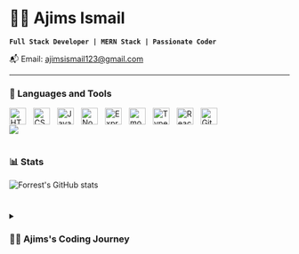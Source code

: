# 🏄‍♂️ Ajims Ismail

**`Full Stack Developer | MERN Stack | Passionate Coder`**

📬 Email: ajimsismail123@gmail.com

---

### 🧰 Languages and Tools

<img align="left" alt="HTML" width="30px" style="padding-right:10px;" src="https://cdn.jsdelivr.net/gh/devicons/devicon/icons/html5/html5-plain.svg" />
<img align="left" alt="CSS" width="30px" style="padding-right:10px;" src="https://cdn.jsdelivr.net/gh/devicons/devicon/icons/css3/css3-plain.svg" />
<img align="left" alt="JavaScript" width="30px" style="padding-right:10px;" src="https://cdn.jsdelivr.net/gh/devicons/devicon/icons/javascript/javascript-plain.svg" />
<img align="left" alt="NodeJS" width="30px" style="padding-right:10px;" src="https://cdn.jsdelivr.net/gh/devicons/devicon/icons/nodejs/nodejs-original.svg" />
<img align="left" alt="ExpressJS" width="30px" style="padding-right:10px;" src="https://cdn.jsdelivr.net/gh/devicons/devicon/icons/expressjs/expressjs-original.svg" />
<img align="left" alt="mongoDB" width="30px" style="padding-right:10px;" src="https://cdn.jsdelivr.net/gh/devicons/devicon/icons/mongodb/mongodb-original.svg" />
<img align="left" alt="TypeScript" width="30px" style="padding-right:10px;" src="https://cdn.jsdelivr.net/gh/devicons/devicon/icons/typescript/typescript-plain.svg" />
<img align="left" alt="React" width="30px" style="padding-right:10px;" src="https://cdn.jsdelivr.net/gh/devicons/devicon/icons/react/react-original.svg" />
<img align="left" alt="GitHub" width="30px" style="padding-right:10px;" src="https://cdn.jsdelivr.net/gh/devicons/devicon/icons/github/github-original.svg" />
<br />

<!-- END YOUTUBE-CARDS -->

[<img src="https://custom-icon-badges.demolab.com/badge/-Subscribe%20For%20More-red?style=for-the-badge&logo=video&logoColor=white"/>](https://www.youtube.com/c/fknight?sub_confirmation=1)

#

### 📊 Stats

![Forrest's GitHub stats](https://github-readme-stats.vercel.app/api?username=aji1ms&show_icons=true&theme=gruvbox)

#
<details>
 <summary><h3>👨‍💻 Ajims's Coding Journey</h3></summary>
 
   Hi I'm Ajims Ismail, a self-taught, highly motivated web developer with a passion for coding and continuous learning.

Right after completing my 12th grade, I made a bold decision to dive into the world of programming. Without a traditional degree, I chose to upskill myself through hands-on experience, building projects, and learning modern web technologies.

I’m currently focused on mastering the MERN stack (MongoDB, Express.js, React, Node.js) to build efficient, scalable, and user-friendly applications. My journey so far has been about turning challenges into opportunities and proving that dedication and hard work can pave the way for success.

🌱 Skills I'm actively working on:

JavaScript (ES6+), Node.js, Express.js
MongoDB, REST APIs, and server-side development
Frontend development with HTML, TailWindCSS and React

🎯 What drives me:
I believe in learning by doing, and every project I take on brings me closer to my goal of becoming a skilled full-stack developer. I'm passionate about solving real-world problems through technology and contributing to impactful projects.

🚀 Looking forward to connecting and growing together
